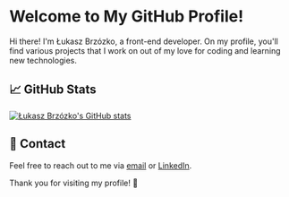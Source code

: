 # Welcome to My GitHub Profile!

Hi there! I'm Łukasz Brzózko, a front-end developer. On my profile, you'll find various projects that I work on out of my love for coding and learning new technologies.

## 📈 GitHub Stats

[![Łukasz Brzózko's GitHub stats](https://github-readme-stats.vercel.app/api/top-langs/?username=lukasz-brzozko&layout=compact&theme=radical)](https://github-readme-stats.vercel.app/api/top-langs/?username=lukasz-brzozko&layout=compact&theme=radical)

## 💬 Contact

Feel free to reach out to me via [email](lukasz9099@gmail.com) or [LinkedIn](https://www.linkedin.com/in/lukasz-brzozko/).

Thank you for visiting my profile! 🌟
